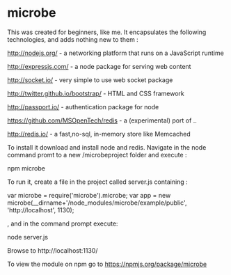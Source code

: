 microbe
=======

This was created for beginners, like me. It encapsulates the following technologies, and adds nothing new to them :


http://nodejs.org/ - a networking platform that runs on a JavaScript runtime

http://expressjs.com/ - a node package for serving web content

http://socket.io/ - very simple to use web socket package

http://twitter.github.io/bootstrap/ - HTML and CSS framework

http://passport.io/ - authentication package for node

https://github.com/MSOpenTech/redis - a (experimental) port of ..

http://redis.io/ - a fast,no-sql, in-memory store like Memcached 


To install it download and install node and redis. Navigate in the node command promt to a new /microbeproject folder and execute :

npm microbe


To run it, create a file in the project called server.js containing :

var microbe = require('microbe').microbe;
var app = new microbe(__dirname+'/node_modules/microbe/example/public', 'http://localhost', 1130);


, and in the command prompt execute:

node server.js


Browse to http://localhost:1130/


To view the module on npm go to https://npmjs.org/package/microbe
